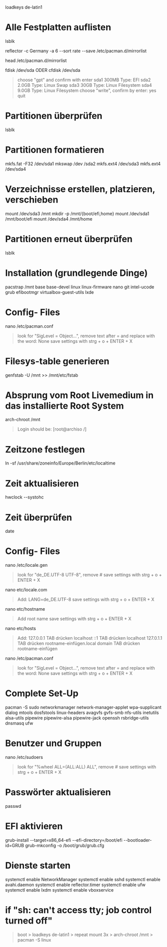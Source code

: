   loadkeys de-latin1
  
# Alle Festplatten auflisten
  lsblk
  
  reflector -c Germany -a 6 --sort rate --save /etc/pacman.d/mirrorlist
  
  head /etc/pacman.d/mirrorlist
  
  fdisk /dev/sda  ODER  cfdisk /dev/sda
  
  > choose "gpt" and confirm with enter
  > sda1  300MB   Type: EFI
  > sda2  2.0GB   Type: Linux Swap
  > sda3  30GB    Type: Linux Filesystem
  > sda4  9.0GB   Type: Linux Filesystem
  > choose "write", confirm by enter: yes
  > quit

# Partitionen überprüfen
  lsblk 

# Partitionen formatieren
  mkfs.fat -F32 /dev/sda1
  mkswap /dev /sda2
  mkfs.ext4 /dev/sda3
  mkfs.ext4 /dev/sda4
  
# Verzeichnisse erstellen, platzieren, verschieben
   mount /dev/sda3 /mnt
   mkdir -p /mnt/{boot/efi,home}
   mount /dev/sda1 /mnt/boot/efi
   mount /dev/sda4 /mnt/home
   
# Partitionen erneut überprüfen
  lsblk 

# Installation (grundlegende Dinge)
  pacstrap /mnt base base-devel linux linux-firmware nano git intel-ucode grub efibootmgr virtualbox-guest-utils lxde

# Config- Files
   nano /etc/pacman.conf
   
   > look for "SigLevel = Object...", remove text after = and replace with the word: None
   > save settings with strg + o + ENTER + X

# Filesys-table generieren
   genfstab -U /mnt >> /mnt/etc/fstab


# Absprung vom Root Livemedium in das installierte Root System
arch-chroot /mnt 
> Login should be: [root@archiso /]

# Zeitzone festlegen
  ln -sf /usr/share/zoneinfo/Europe/Berlin/etc/localtime
  
# Zeit aktualisieren
  hwclock --systohc

# Zeit überprüfen
 date

# Config- Files
  nano /etc/locale.gen
  
  > look for "de_DE.UTF-8 UTF-8", remove #
  > save settings with strg + o + ENTER + X

  nano etc/locale.com
  
  > Add: LANG=de_DE.UTF-8
  > save settings with strg + o + ENTER + X
  
  nano etc/hostname
  
  > Add root name
  > save settings with strg + o + ENTER + X
  
  nano etc/hosts
  
  > Add: 
  > 127.0.0.1     TAB drücken     localhost
  > ::1           TAB drücken     localhost
  > 127.0.1.1     TAB drücken     rootname-einfügen.local domain  TAB drücken rootname-einfügen
  
  nano /etc/pacman.conf
  
  > look for "SigLevel = Object...", remove text after = and replace with the word: None
  > save settings with strg + o + ENTER + X
  
# Complete Set-Up
  pacman -S sudo networkmanager network-manager-applet wpa-supplicant dialog mtools dosfstools linux-headers avagvfs gvfs-smb nfs-utils inetutils alsa-utils pipewire pipewire-alsa pipewire-jack openssh rsbridge-utils dnsmasq ufw

# Benutzer und Gruppen
   nano /etc/sudoers
   
  > look for "%wheel ALL=(ALL:ALL) ALL", remove #
  > save settings with strg + o + ENTER + X

# Passwörter aktualisieren
  passwd
  
# EFI aktivieren
  grub-install --target=x86_64-efi --efi-directory=/boot/efi --bootloader-id=GRUB
  grub-mkconfig -o /boot/grub/grub.cfg

# Dienste starten
  systemctl enable NetworkManager
  systemctl enable sshd
  systemctl enable avahi.daemon
  systemctl enable reflector.timer
  systemctl enable ufw 
  systemctl enable lxdm
  systemctl enable vboxservice

# if "sh: can't access tty; job control turned off"
> boot > loadkeys de-latin1 > repeat mount 3x > arch-chroot /mnt > pacman -S linux
